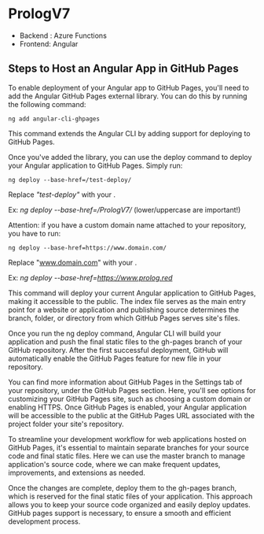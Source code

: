# PrologV7

- Backend : Azure Functions
- Frontend: Angular

## Steps to Host an Angular App in GitHub Pages

To enable deployment of your Angular app to GitHub Pages, you'll need to add the Angular GitHub Pages external library. You can do this by running the following command:

```
ng add angular-cli-ghpages
```

This command extends the Angular CLI by adding support for deploying to GitHub Pages.

Once you've added the library, you can use the deploy command to deploy your Angular application to GitHub Pages. Simply run:

```
ng deploy --base-href=/test-deploy/
```

Replace _"test-deploy"_ with your <repositoryname>. 

Ex: _ng deploy --base-href=/PrologV7/_ (lower/uppercase are important!)

Attention: if you have a custom domain name attached to your repository, you have to run:

```
ng deploy --base-href=https://www.domain.com/
```

Replace "www.domain.com" with your <domain name>. 

Ex: _ng deploy --base-href=https://www.prolog.red_

This command will deploy your current Angular application to GitHub Pages, making it accessible to the public. The index file serves as the main entry point for a website or application and publishing source determines the branch, folder, or directory from which GitHub Pages serves site's files.

Once you run the ng deploy command, Angular CLI will build your application and push the final static files to the gh-pages branch of your GitHub repository. After the first successful deployment, GitHub will automatically enable the GitHub Pages feature for new file in your repository.

You can find more information about GitHub Pages in the Settings tab of your repository, under the GitHub Pages section. Here, you'll see options for customizing your GitHub Pages site, such as choosing a custom domain or enabling HTTPS. Once GitHub Pages is enabled, your Angular application will be accessible to the public at the GitHub Pages URL associated with the project folder your site's repository.

To streamline your development workflow for web applications hosted on GitHub Pages, it's essential to maintain separate branches for your source code and final static files. Here we can use the master branch to manage application's source code, where we can make frequent updates, improvements, and extensions as needed.

Once the changes are complete, deploy them to the gh-pages branch, which is reserved for the final static files of your application. This approach allows you to keep your source code organized and easily deploy updates. GitHub pages support is necessary, to ensure a smooth and efficient development process.




